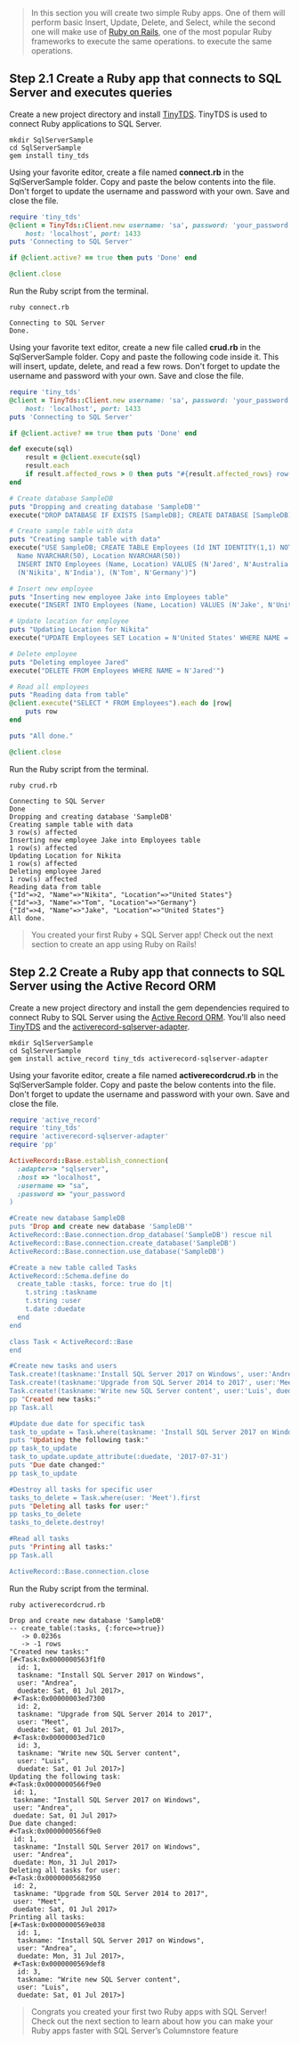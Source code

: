 
> In this section you will create two simple Ruby apps. One of them will perform basic Insert, Update, Delete, and Select, while the second one will make use of [Ruby on Rails](http://rubyonrails.org/), one of the most popular Ruby frameworks to execute the same operations. to execute the same operations.

## Step 2.1 Create a Ruby app that connects to SQL Server and executes queries

Create a new project directory and install [TinyTDS](https://github.com/rails-sqlserver/tiny_tds). TinyTDS is used to connect Ruby applications to SQL Server.

```terminal
mkdir SqlServerSample
cd SqlServerSample
gem install tiny_tds
```
Using your favorite editor, create a file named **connect.rb** in the SqlServerSample folder. Copy and paste the below contents into the file. Don't forget to update the username and password with your own. Save and close the file.

```ruby
require 'tiny_tds'
@client = TinyTds::Client.new username: 'sa', password: 'your_password',
    host: 'localhost', port: 1433
puts 'Connecting to SQL Server'

if @client.active? == true then puts 'Done' end

@client.close
```

Run the Ruby script from the terminal.
```terminal
ruby connect.rb
```
```results
Connecting to SQL Server
Done.
```
Using your favorite text editor, create a new file called **crud.rb** in the SqlServerSample folder. Copy and paste the following code inside it. This will insert, update, delete, and read a few rows. Don't forget to update the username and password with your own. Save and close the file.
```ruby
require 'tiny_tds'
@client = TinyTds::Client.new username: 'sa', password: 'your_password',
    host: 'localhost', port: 1433
puts 'Connecting to SQL Server'

if @client.active? == true then puts 'Done' end

def execute(sql)
    result = @client.execute(sql)
    result.each
    if result.affected_rows > 0 then puts "#{result.affected_rows} row(s) affected" end
end

# Create database SampleDB
puts "Dropping and creating database 'SampleDB'"
execute("DROP DATABASE IF EXISTS [SampleDB]; CREATE DATABASE [SampleDB];")

# Create sample table with data
puts "Creating sample table with data"
execute("USE SampleDB; CREATE TABLE Employees (Id INT IDENTITY(1,1) NOT NULL PRIMARY KEY, 
  Name NVARCHAR(50), Location NVARCHAR(50))
  INSERT INTO Employees (Name, Location) VALUES (N'Jared', N'Australia'),
  (N'Nikita', N'India'), (N'Tom', N'Germany')")

# Insert new employee
puts "Inserting new employee Jake into Employees table"
execute("INSERT INTO Employees (Name, Location) VALUES (N'Jake', N'United States')")

# Update location for employee
puts "Updating Location for Nikita"
execute("UPDATE Employees SET Location = N'United States' WHERE NAME = N'Nikita'")

# Delete employee
puts "Deleting employee Jared"
execute("DELETE FROM Employees WHERE NAME = N'Jared'")

# Read all employees
puts "Reading data from table"
@client.execute("SELECT * FROM Employees").each do |row|
    puts row
end

puts "All done."

@client.close
```

Run the Ruby script from the terminal.
```terminal
ruby crud.rb
````
```results
Connecting to SQL Server
Done
Dropping and creating database 'SampleDB'
Creating sample table with data
3 row(s) affected
Inserting new employee Jake into Employees table
1 row(s) affected
Updating Location for Nikita
1 row(s) affected
Deleting employee Jared
1 row(s) affected
Reading data from table
{"Id"=>2, "Name"=>"Nikita", "Location"=>"United States"}
{"Id"=>3, "Name"=>"Tom", "Location"=>"Germany"}
{"Id"=>4, "Name"=>"Jake", "Location"=>"United States"}
All done.
```
> You created your first Ruby + SQL Server app! Check out the next section to create an app using Ruby on Rails!

## Step 2.2 Create a Ruby app that connects to SQL Server using the Active Record ORM 

Create a new project directory and install the gem dependencies required to connect Ruby to SQL Server using the [Active Record ORM](http://guides.rubyonrails.org/active_record_basics.html#active-record-as-an-orm-framework). You'll also need [TinyTDS](https://github.com/rails-sqlserver/tiny_tds) and the [activerecord-sqlserver-adapter](https://github.com/rails-sqlserver/activerecord-sqlserver-adapter). 

```terminal
mkdir SqlServerSample
cd SqlServerSample
gem install active_record tiny_tds activerecord-sqlserver-adapter
```
Using your favorite editor, create a file named **activerecordcrud.rb** in the SqlServerSample folder. Copy and paste the below contents into the file. Don't forget to update the username and password with your own. Save and close the file.

```ruby
require 'active_record'
require 'tiny_tds'
require 'activerecord-sqlserver-adapter'
require 'pp'

ActiveRecord::Base.establish_connection(
  :adapter=> "sqlserver",
  :host => "localhost",
  :username => "sa",
  :password => "your_password
)

#Create new database SampleDB
puts "Drop and create new database 'SampleDB'"
ActiveRecord::Base.connection.drop_database('SampleDB') rescue nil 
ActiveRecord::Base.connection.create_database('SampleDB')
ActiveRecord::Base.connection.use_database('SampleDB')

#Create a new table called Tasks
ActiveRecord::Schema.define do
  create_table :tasks, force: true do |t|
    t.string :taskname
    t.string :user
    t.date :duedate
  end 
end

class Task < ActiveRecord::Base
end

#Create new tasks and users
Task.create!(taskname:'Install SQL Server 2017 on Windows', user:'Andrea', duedate: '2017-07-01')
Task.create!(taskname:'Upgrade from SQL Server 2014 to 2017', user:'Meet', duedate: '2017-07-01')
Task.create!(taskname:'Write new SQL Server content', user:'Luis', duedate: '2017-07-01')
pp "Created new tasks:" 
pp Task.all

#Update due date for specific task
task_to_update = Task.where(taskname: 'Install SQL Server 2017 on Windows').where(user: 'Andrea').first
puts "Updating the following task:"
pp task_to_update
task_to_update.update_attribute(:duedate, '2017-07-31')
puts "Due date changed:"
pp task_to_update

#Destroy all tasks for specific user
tasks_to_delete = Task.where(user: 'Meet').first
puts "Deleting all tasks for user:"
pp tasks_to_delete
tasks_to_delete.destroy!

#Read all tasks
puts "Printing all tasks:" 
pp Task.all

ActiveRecord::Base.connection.close
```
Run the Ruby script from the terminal.
```terminal
ruby activerecordcrud.rb
```

```results
Drop and create new database 'SampleDB'
-- create_table(:tasks, {:force=>true})
   -> 0.0236s
   -> -1 rows
"Created new tasks:"
[#<Task:0x0000000563f1f0
  id: 1,
  taskname: "Install SQL Server 2017 on Windows",
  user: "Andrea",
  duedate: Sat, 01 Jul 2017>,
 #<Task:0x00000003ed7300
  id: 2,
  taskname: "Upgrade from SQL Server 2014 to 2017",
  user: "Meet",
  duedate: Sat, 01 Jul 2017>,
 #<Task:0x00000003ed71c0
  id: 3,
  taskname: "Write new SQL Server content",
  user: "Luis",
  duedate: Sat, 01 Jul 2017>]
Updating the following task:
#<Task:0x0000000566f9e0
 id: 1,
 taskname: "Install SQL Server 2017 on Windows",
 user: "Andrea",
 duedate: Sat, 01 Jul 2017>
Due date changed:
#<Task:0x0000000566f9e0
 id: 1,
 taskname: "Install SQL Server 2017 on Windows",
 user: "Andrea",
 duedate: Mon, 31 Jul 2017>
Deleting all tasks for user:
#<Task:0x00000005682950
 id: 2,
 taskname: "Upgrade from SQL Server 2014 to 2017",
 user: "Meet",
 duedate: Sat, 01 Jul 2017>
Printing all tasks:
[#<Task:0x0000000569e038
  id: 1,
  taskname: "Install SQL Server 2017 on Windows",
  user: "Andrea",
  duedate: Mon, 31 Jul 2017>,
 #<Task:0x0000000569def8
  id: 3,
  taskname: "Write new SQL Server content",
  user: "Luis",
  duedate: Sat, 01 Jul 2017>]
  ```

> Congrats you created your first two Ruby apps with SQL Server! Check out the next section to learn about how you can make your Ruby apps faster with SQL Server’s Columnstore feature


